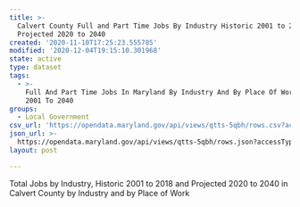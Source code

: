 ```yaml
---
title: >-
  Calvert County Full and Part Time Jobs By Industry Historic 2001 to 2018 and
  Projected 2020 to 2040
created: '2020-11-10T17:25:23.555785'
modified: '2020-12-04T19:15:10.301968'
state: active
type: dataset
tags:
  - >-
    Full And Part Time Jobs In Maryland By Industry And By Place Of Work From
    2001 To 2040
groups:
  - Local Government
csv_url: 'https://opendata.maryland.gov/api/views/qtts-5qbh/rows.csv?accessType=DOWNLOAD'
json_url: >-
  https://opendata.maryland.gov/api/views/qtts-5qbh/rows.json?accessType=DOWNLOAD
layout: post

---
```

Total Jobs by Industry, Historic 2001 to 2018 and Projected 2020 to 2040 in Calvert County by Industry and by Place of Work

